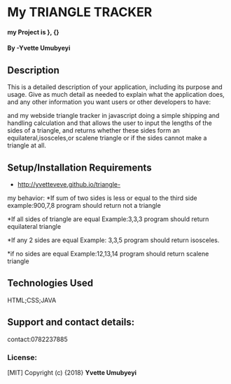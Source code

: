 # My TRIANGLE TRACKER
#### my Project is }, {}
#### By **-Yvette Umubyeyi**


## Description
This is a detailed description of your application, including its purpose and usage.  Give as much detail as needed to explain what the application does, and any other information you want users or other developers to have:

and my webside triangle tracker in javascript doing a simple shipping and handling calculation
and that allows the user to input the lengths of the sides of a triangle, and returns whether 
these sides form an equilateral,isosceles,or scalene triangle or if the sides cannot make a 
triangle at all.
## Setup/Installation Requirements
* http://yvetteveve.github.io/triangle-


my behavior:
*If sum of two sides is less or equal to the third side
example:900,7,8
program should return not a triangle

*If all sides of triangle are equal
Example:3,3,3
program should return equilateral triangle

*If any 2 sides are equal 
Example: 3,3,5
program should return isosceles.

*if no sides are equal 
Example:12,13,14
program should return scalene triangle


## Technologies Used
HTML;CSS;JAVA
## Support and contact details:
contact:0782237885

### License:
[MIT]
Copyright (c) {2018} **Yvette Umubyeyi**
  
